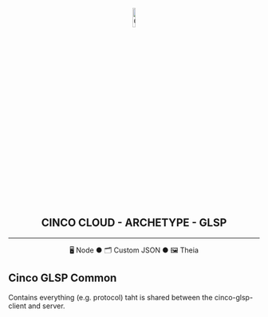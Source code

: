 <div align='center'>

<br />

<img src="../docs/vuepress/src/.vuepress/public/assets/cinco_cloud_logo.png" width="10%" alt="Cinco Cloud Logo" />

<h2>CINCO CLOUD - ARCHETYPE - GLSP</h2>

<hr />

🖥️ Node ● 🗂️ Custom JSON ● 🖼️ Theia

</div>

## Cinco GLSP Common

Contains everything (e.g. protocol) taht is shared between the cinco-glsp-client and server.

